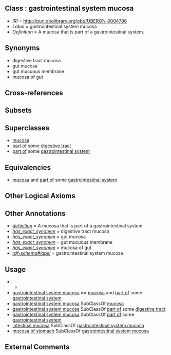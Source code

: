 
## Class : gastrointestinal system mucosa

 * *IRI* = http://purl.obolibrary.org/obo/UBERON_0004786
 * *Label* = gastrointestinal system mucosa
 * *Definition* = A mucosa that is part of a gastrointestinal system.

## Synonyms

 * digestive tract mucosa
 * gut mucosa
 * gut mucuous membrane
 * mucosa of gut

## Cross-references


## Subsets


## Superclasses

 * [mucosa](../../UBERON/44/UBERON_0000344.md)
 * [part of](../../BFO/50/BFO_0000050.md) some [digestive tract](../../UBERON/55/UBERON_0001555.md)
 * [part of](../../BFO/50/BFO_0000050.md) some [gastrointestinal system](../../UBERON/09/UBERON_0005409.md)

## Equivalencies

 * [mucosa](../../UBERON/44/UBERON_0000344.md) and [part of](../../BFO/50/BFO_0000050.md) some [gastrointestinal system](../../UBERON/09/UBERON_0005409.md)

## Other Logical Axioms


## Other Annotations

 * *[definition](../../IAO/15/IAO_0000115.md)* = A mucosa that is part of a gastrointestinal system.
 * *[has_exact_synonym](../../ym/oboInOwl#hasExactSynonym.md)* = digestive tract mucosa
 * *[has_exact_synonym](../../ym/oboInOwl#hasExactSynonym.md)* = gut mucosa
 * *[has_exact_synonym](../../ym/oboInOwl#hasExactSynonym.md)* = gut mucuous membrane
 * *[has_exact_synonym](../../ym/oboInOwl#hasExactSynonym.md)* = mucosa of gut
 * *[rdf-schema#label](../../el/rdf-schema#label.md)* = gastrointestinal system mucosa

## Usage

 * -
 * [gastrointestinal system mucosa](../../UBERON/86/UBERON_0004786.md) == [mucosa](../../UBERON/44/UBERON_0000344.md) and [part of](../../BFO/50/BFO_0000050.md) some [gastrointestinal system](../../UBERON/09/UBERON_0005409.md)
 * [gastrointestinal system mucosa](../../UBERON/86/UBERON_0004786.md) SubClassOf [mucosa](../../UBERON/44/UBERON_0000344.md)
 * [gastrointestinal system mucosa](../../UBERON/86/UBERON_0004786.md) SubClassOf [part of](../../BFO/50/BFO_0000050.md) some [digestive tract](../../UBERON/55/UBERON_0001555.md)
 * [gastrointestinal system mucosa](../../UBERON/86/UBERON_0004786.md) SubClassOf [part of](../../BFO/50/BFO_0000050.md) some [gastrointestinal system](../../UBERON/09/UBERON_0005409.md)
 * [intestinal mucosa](../../UBERON/42/UBERON_0001242.md) SubClassOf [gastrointestinal system mucosa](../../UBERON/86/UBERON_0004786.md)
 * [mucosa of stomach](../../UBERON/99/UBERON_0001199.md) SubClassOf [gastrointestinal system mucosa](../../UBERON/86/UBERON_0004786.md)

## External Comments

